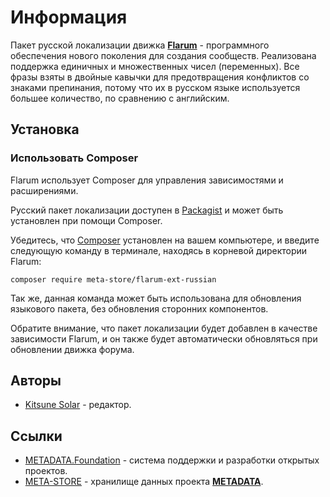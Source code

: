 # Информация

Пакет русской локализации движка [**Flarum**](https://flarum.org) - программного обеспечения нового поколения для создания сообществ. Реализована поддержка единичных и множественных чисел (переменных). Все фразы взяты в двойные кавычки для предотвращения конфликтов со знаками препинания, потому что их в русском языке используется большее количество, по сравнению с английским.

## Установка

### Использовать Composer

Flarum использует Composer для управления зависимостями и расширениями.

Русский пакет локализации доступен в [Packagist](https://packagist.org/packages/meta-store/flarum-ext-russian) и может быть установлен при помощи Composer.

Убедитесь, что [Composer](https://getcomposer.org) установлен на вашем компьютере, и введите следующую команду в терминале, находясь в корневой директории Flarum:

```
composer require meta-store/flarum-ext-russian
```

Так же, данная команда может быть использована для обновления языкового пакета, без обновления сторонних компонентов.

Обратите внимание, что пакет локализации будет добавлен в качестве зависимости Flarum, и он также будет автоматически обновляться при обновлении движка форума.

## Авторы

- [Kitsune Solar](https://kitsune.solar) - редактор.

## Ссылки

- [METADATA.Foundation](https://metadata.foundation) - система поддержки и разработки открытых проектов.
- [META-STORE](https://github.com/meta-store) - хранилище данных проекта [**METADATA**](https://metadata.foundation).
